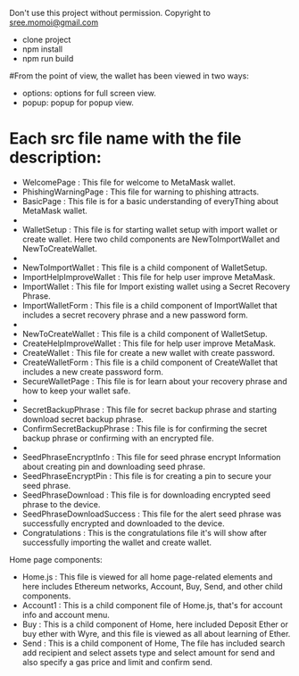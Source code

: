 Don't use this project without permission. Copyright to sree.momoi@gmail.com
* clone project
* npm install 
* npm run build

#From the point of view, the wallet has been viewed in two ways:
* options: options for full screen view.
* popup: popup for popup view.

# Each src file name with the file description:
* WelcomePage : This file for welcome to MetaMask wallet.
* PhishingWarningPage : This file for warning to phishing attracts.
* BasicPage : This file is for a basic understanding of everyThing about MetaMask wallet.
* 
* WalletSetup : This file is for starting wallet setup with import wallet or create wallet. Here two child components are NewToImportWallet and NewToCreateWallet.
* 
* NewToImportWallet : This file is a child component of WalletSetup.
* ImportHelpImproveWallet : This file for help user improve MetaMask.
* ImportWallet : This file for Import existing wallet using a Secret Recovery Phrase.
* ImportWalletForm : This file is a child component of ImportWallet that includes a secret recovery phrase and a new password form.
*
* NewToCreateWallet : This file is a child component of WalletSetup.
* CreateHelpImproveWallet : This file for help user improve MetaMask.
* CreateWallet : This file for create a new wallet with create password.
* CreateWalletForm : This file is a child component of CreateWallet that includes a new create password form.
* SecureWalletPage : This file is for learn about your recovery phrase and how to keep your wallet safe.
* 
* SecretBackupPhrase : This file for secret backup phrase and starting download secret backup phrase.
* ConfirmSecretBackupPhrase : This file is for confirming the secret backup phrase or confirming with an encrypted file.
* 
* SeedPhraseEncryptInfo : This file for seed phrase encrypt Information about creating pin and downloading seed phrase.
* SeedPhraseEncryptPin : This file is for creating a pin to secure your seed phrase.
* SeedPhraseDownload : This file is for downloading encrypted seed phrase to the device.
* SeedPhraseDownloadSuccess : This file for the alert seed phrase was successfully encrypted and downloaded to the device.
* Congratulations : This is the congratulations file it's will show after successfully importing the wallet and create wallet.

Home page components:
* Home.js : This file is viewed for all home page-related elements and here includes Ethereum networks, Account, Buy, Send, and other child components.
* Account1 : This is a child component file of Home.js, that's for account info and account menu.
* Buy : This is a child component of Home, here included Deposit Ether or buy ether with Wyre, and this file is viewed as all about learning of Ether.
* Send : This is a child component of Home, The file has included search add recipient and select assets type and select amount for send and also specify a gas price and limit and confirm send.

